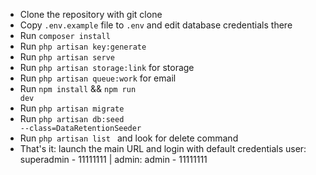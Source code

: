 - Clone the repository with git clone
- Copy <code>.env.example</code> file to <code>.env</code> and edit database credentials there
- Run <code>composer install</code>
- Run <code>php artisan key:generate</code>
- Run <code>php artisan serve</code>
- Run <code>php artisan storage:link</code> for storage
- Run <code>php artisan queue:work</code> for email
- Run <code>npm install</code> && <code>npm run dev</code>
- Run <code>php artisan migrate</code>
- Run <code>php artisan db:seed --class=DataRetentionSeeder</code>
- Run <code>php artisan list  </code> and look for delete command
- That's it: launch the main URL and login with default credentials user: superadmin - 11111111 | admin: admin - 11111111
